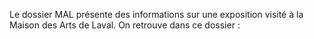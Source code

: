 Le dossier MAL présente des informations sur une exposition visité à la Maison des Arts de Laval. On retrouve dans ce dossier :

